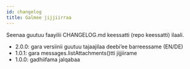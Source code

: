 ```yaml
---
id: changelog
title: Galmee jijjiirraa
---
```


Seenaa guutuu faayilii CHANGELOG.md keessatti (repo keessatti) ilaali.

- 2.0.0: gara versiinii guutuu tajaajilaa deebi’ee barreessame (EN/DE)
- 1.0.1: gara messages.listAttachments()tti jijjiirame
- 1.0.0: gadhiifama jalqabaa
